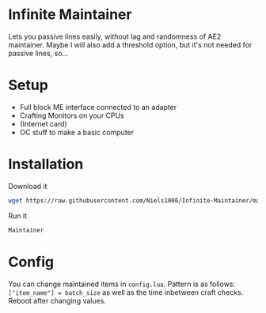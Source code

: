 # Infinite Maintainer
Lets you passive lines easily, without lag and randomness of AE2 maintainer.
Maybe I will also add a threshold option, but it's not needed for passive lines, so...

# Setup
- Full block ME interface connected to an adapter
- Crafting Monitors on your CPUs
- (Internet card)
- OC stuff to make a basic computer

# Installation
Download it
```bash
wget https://raw.githubusercontent.com/Niels1006/Infinite-Maintainer/master/installer.lua && installer
```

Run it
```bash
Maintainer
```

# Config
You can change maintained items in `config.lua`. Pattern is as follows: `["item_name"] = batch_size` as well as the time inbetween craft checks.
Reboot after changing values.
